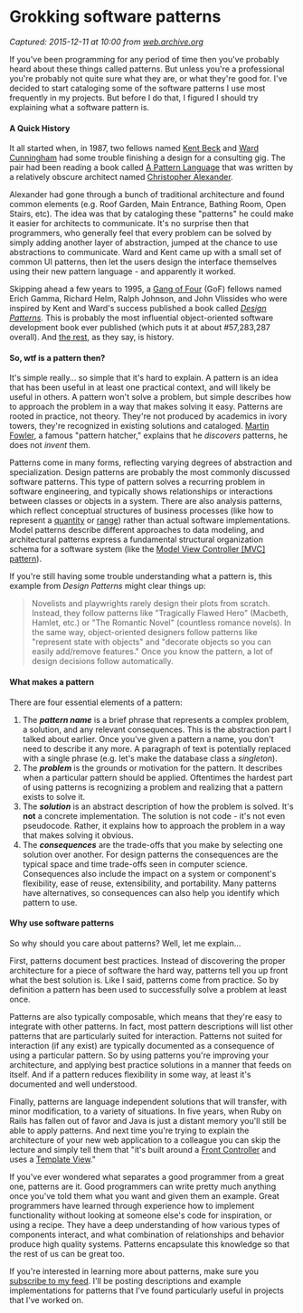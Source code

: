 # Grokking software patterns

_Captured: 2015-12-11 at 10:00 from [web.archive.org](http://web.archive.org/web/20090212123131/http://immike.net/blog/2007/05/15/grokking-software-patterns/)_

If you've been programming for any period of time then you've probably heard about these things called patterns. But unless you're a professional you're probably not quite sure what they are, or what they're good for. I've decided to start cataloging some of the software patterns I use most frequently in my projects. But before I do that, I figured I should try explaining what a software pattern is.

#### A Quick History

It all started when, in 1987, two fellows named [Kent Beck](http://web.archive.org/web/20090212123131/http://en.wikipedia.org/wiki/Kent_Beck) and [Ward Cunningham](http://web.archive.org/web/20090212123131/http://en.wikipedia.org/wiki/Ward_Cunningham) had some trouble finishing a design for a consulting gig. The pair had been reading a book called [A Pattern Language](http://web.archive.org/web/20090212123131/http://en.wikipedia.org/wiki/A_Pattern_Language) that was written by a relatively obscure architect named [Christopher Alexander](http://web.archive.org/web/20090212123131/http://en.wikipedia.org/wiki/Christopher_Alexander).

Alexander had gone through a bunch of traditional architecture and found common elements (e.g. Roof Garden, Main Entrance, Bathing Room, Open Stairs, etc). The idea was that by cataloging these "patterns" he could make it easier for architects to communicate. It's no surprise then that programmers, who generally feel that every problem can be solved by simply adding another layer of abstraction, jumped at the chance to use abstractions to communicate. Ward and Kent came up with a small set of common UI patterns, then let the users design the interface themselves using their new pattern language - and apparently it worked.

Skipping ahead a few years to 1995, a [Gang of Four](http://web.archive.org/web/20090212123131/http://c2.com/cgi-bin/wiki?GangOfFour) (GoF) fellows named Erich Gamma, Richard Helm, Ralph Johnson, and John Vlissides who were inspired by Kent and Ward's success published a book called _[Design Patterns](http://web.archive.org/web/20090212123131/http://www.amazon.com/Design-Patterns-Object-Oriented-Addison-Wesley-Professional/dp/0201633612)_. This is probably the most influential object-oriented software development book ever published (which puts it at about #57,283,287 overall). And [the rest](http://web.archive.org/web/20090212123131/http://c2.com/cgi-bin/wiki?HistoryOfPatterns), as they say, is history.

#### So, wtf is a pattern then?

It's simple really… so simple that it's hard to explain. A pattern is an idea that has been useful in at least one practical context, and will likely be useful in others. A pattern won't solve a problem, but simple describes how to approach the problem in a way that makes solving it easy. Patterns are rooted in practice, not theory. They're not produced by academics in ivory towers, they're recognized in existing solutions and cataloged. [Martin Fowler](http://web.archive.org/web/20090212123131/http://www.martinfowler.com/), a famous "pattern hatcher," explains that he _discovers_ patterns, he does not _invent_ them.

Patterns come in many forms, reflecting varying degrees of abstraction and specialization. Design patterns are probably the most commonly discussed software patterns. This type of pattern solves a recurring problem in software engineering, and typically shows relationships or interactions between classes or objects in a system. There are also analysis patterns, which reflect conceptual structures of business processes (like how to represent a [quantity](http://web.archive.org/web/20090212123131/http://www.martinfowler.com/ap2/quantity.html) or [range](http://web.archive.org/web/20090212123131/http://www.martinfowler.com/ap2/range.html)) rather than actual software implementations. Model patterns describe different approaches to data modeling, and architectural patterns express a fundamental structural organization schema for a software system (like the [Model View Controller [MVC] pattern](http://web.archive.org/web/20090212123131/http://en.wikipedia.org/wiki/Model-view-controller)).

If you're still having some trouble understanding what a pattern is, this example from _Design Patterns_ might clear things up:

> Novelists and playwrights rarely design their plots from scratch. Instead, they follow patterns like "Tragically Flawed Hero" (Macbeth, Hamlet, etc.) or "The Romantic Novel" (countless romance novels). In the same way, object-oriented designers follow patterns like "represent state with objects" and "decorate objects so you can easily add/remove features." Once you know the pattern, a lot of design decisions follow automatically. 

#### What makes a pattern

There are four essential elements of a pattern:

  1. The **_pattern name_** is a brief phrase that represents a complex problem, a solution, and any relevant consequences. This is the abstraction part I talked about earlier. Once you've given a pattern a name, you don't need to describe it any more. A paragraph of text is potentially replaced with a single phrase (e.g. let's make the database class a _singleton_).
  2. The **_problem_** is the grounds or motivation for the pattern. It describes when a particular pattern should be applied. Oftentimes the hardest part of using patterns is recognizing a problem and realizing that a pattern exists to solve it.
  3. The **_solution_** is an abstract description of how the problem is solved. It's **not** a concrete implementation. The solution is not code - it's not even pseudocode. Rather, it explains how to approach the problem in a way that makes solving it obvious.
  4. The **_consequences_** are the trade-offs that you make by selecting one solution over another. For design patterns the consequences are the typical space and time trade-offs seen in computer science. Consequences also include the impact on a system or component's flexibility, ease of reuse, extensibility, and portability. Many patterns have alternatives, so consequences can also help you identify which pattern to use.

#### Why use software patterns

So why should you care about patterns? Well, let me explain…

First, patterns document best practices. Instead of discovering the proper architecture for a piece of software the hard way, patterns tell you up front what the best solution is. Like I said, patterns come from practice. So by definition a pattern has been used to successfully solve a problem at least once.

Patterns are also typically composable, which means that they're easy to integrate with other patterns. In fact, most pattern descriptions will list other patterns that are particularly suited for interaction. Patterns not suited for interaction (if any exist) are typically documented as a consequence of using a particular pattern. So by using patterns you're improving your architecture, and applying best practice solutions in a manner that feeds on itself. And if a pattern reduces flexibility in some way, at least it's documented and well understood.

Finally, patterns are language independent solutions that will transfer, with minor modification, to a variety of situations. In five years, when Ruby on Rails has fallen out of favor and Java is just a distant memory you'll still be able to apply patterns. And next time you're trying to explain the architecture of your new web application to a colleague you can skip the lecture and simply tell them that "it's built around a [Front Controller](http://web.archive.org/web/20090212123131/http://www.martinfowler.com/eaaCatalog/frontController.html) and uses a [Template View](http://web.archive.org/web/20090212123131/http://www.martinfowler.com/eaaCatalog/templateView.html)."

If you've ever wondered what separates a good programmer from a great one, patterns are it. Good programmers can write pretty much anything once you've told them what you want and given them an example. Great programmers have learned through experience how to implement functionality without looking at someone else's code for inspiration, or using a recipe. They have a deep understanding of how various types of components interact, and what combination of relationships and behavior produce high quality systems. Patterns encapsulate this knowledge so that the rest of us can be great too.

If you're interested in learning more about patterns, make sure you [subscribe to my feed](http://web.archive.org/web/20090212123131/http://immike.net/blog/feed). I'll be posting descriptions and example implementations for patterns that I've found particularly useful in projects that I've worked on.
